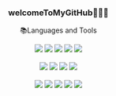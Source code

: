 
<div align="center">
  
### welcomeToMyGitHub👩🏻‍💻



📚Languages and Tools

<img src="https://img.shields.io/badge/HTML5-E34F26?style=plastic&logo=HTML5&logoColor=white" /> 
<img src="https://img.shields.io/badge/CSS-1F8ACB?style=plastic&logo=css3&logoColor=white" />
<img src="https://img.shields.io/badge/JavaScript-F7DF1E?style=plastic&logo=JavaScript&logoColor=fff" />
<img src="https://img.shields.io/badge/TypeScript-3178C6?style=plastic&logo=TypeScript&logoColor=white" />
<img src="https://img.shields.io/badge/Sass-CC6699?style=plastic&logo=Sass&logoColor=white" /> 
<br></br>

<img src="https://img.shields.io/badge/React-61DAFB?style=plastic&logo=React&logoColor=white" />
<img src="https://img.shields.io/badge/Vue.js-4FC08D?style=plastic&logo=Vue.js&logoColor=white" />
<img src="https://img.shields.io/badge/Next.js-000?style=plastic&logo=Next.js&logoColor=white" />
<img src="https://img.shields.io/badge/Redux-764ABC?style=plastic&logo=Redux&logoColor=white" />
<br></br>
 
<img src="https://img.shields.io/badge/Node.js-339933?style=plastic&logo=Node.js&logoColor=white" />
<img src="https://img.shields.io/badge/Express-000?style=plastic&logo=Express&logoColor=white" />
<img src="https://img.shields.io/badge/NGINX-009639?style=plastic&logo=NGINX&logoColor=white" />
<img src="https://img.shields.io/badge/MySQL-4479A1?style=plastic&logo=MySQL&logoColor=white" />

<img src="https://img.shields.io/badge/Amazon AWS-232F3E?style=plastic&logo=Amazon AWS&logoColor=fff" />
</div>
